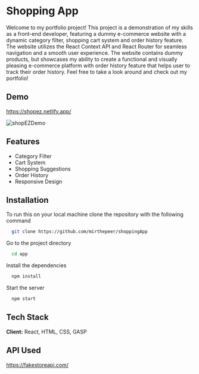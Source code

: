 
# Shopping App

Welcome to my portfolio project! This project is a demonstration of my skills as a front-end developer, featuring a dummy e-commerce website with a dynamic category filter, shopping cart system and order history feature. The website utilizes the React Context API and React Router for seamless navigation and a smooth user experience. The website contains dummy products, but showcases my ability to create a functional and visually pleasing e-commerce platform with order history feature that helps user to track their order history. Feel free to take a look around and check out my portfolio! 


## Demo
https://shopez.netlify.app/

![shopEZDemo](https://user-images.githubusercontent.com/69698594/215300659-9f802ab0-841f-4847-a3a8-ee57ccc606d9.gif)



## Features

- Category Filter
- Cart System
- Shopping Suggestions
- Order History
- Responsive Design


## Installation
To run this on your local machine clone the repository with the following command

```bash
  git clone https://github.com/mirthepeer/shoppingApp
```

Go to the project directory

```bash
  cd app
```

Install the dependencies 

```bash
  npm install 
```

Start the server

```bash
  npm start
```
    
## Tech Stack

**Client:** React, HTML, CSS, GASP




## API Used
https://fakestoreapi.com/ 
